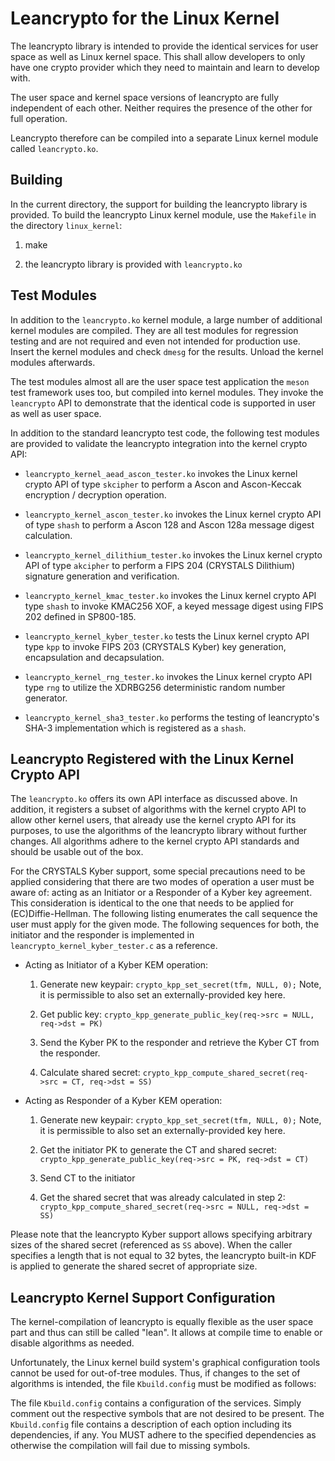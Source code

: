 # Leancrypto for the Linux Kernel

The leancrypto library is intended to provide the identical services for user
space as well as Linux kernel space. This shall allow developers to only have
one crypto provider which they need to maintain and learn to develop with.

The user space and kernel space versions of leancrypto are fully
independent of each other. Neither requires the presence of the other for full
operation.

Leancrypto therefore can be compiled into a separate Linux kernel module
called `leancrypto.ko`.

## Building

In the current directory, the support for building the leancrypto library is
provided. To build the leancrypto Linux kernel module, use the `Makefile` in the
directory `linux_kernel`:

1. make

2. the leancrypto library is provided with `leancrypto.ko`

## Test Modules

In addition to the `leancrypto.ko` kernel module, a large number of additional
kernel modules are compiled. They are all test modules for regression testing
and are not required and even not intended for production use. Insert the kernel
modules and check `dmesg` for the results. Unload the kernel modules afterwards.

The test modules almost all are the user space test application the `meson`
test framework uses too, but compiled into kernel modules. They invoke the
`leancrypto` API to demonstrate that the identical code is supported in user
as well as user space.

In addition to the standard leancrypto test code, the following test modules
are provided to validate the leancrypto integration into the kernel crypto API:

* `leancrypto_kernel_aead_ascon_tester.ko` invokes the Linux kernel crypto API
  of type `skcipher` to perform a Ascon and Ascon-Keccak encryption / decryption
  operation.

* `leancrypto_kernel_ascon_tester.ko` invokes the Linux kernel crypto API
  of type `shash` to perform a Ascon 128 and Ascon 128a message digest
  calculation.

* `leancrypto_kernel_dilithium_tester.ko` invokes the Linux kernel crypto API
  of type `akcipher` to perform a FIPS 204 (CRYSTALS Dilithium) signature
  generation and verification.

* `leancrypto_kernel_kmac_tester.ko` invokes the Linux kernel crypto API type
  `shash` to invoke KMAC256 XOF, a keyed message digest using FIPS 202 defined
  in SP800-185.

* `leancrypto_kernel_kyber_tester.ko` tests the Linux kernel crypto API type
  `kpp` to invoke FIPS 203 (CRYSTALS Kyber) key generation, encapsulation and
  decapsulation.

* `leancrypto_kernel_rng_tester.ko` invokes the Linux kernel crypto API type
  `rng` to utilize the XDRBG256 deterministic random number generator.

* `leancrypto_kernel_sha3_tester.ko` performs the testing of leancrypto's
  SHA-3 implementation which is registered as a `shash`.

## Leancrypto Registered with the Linux Kernel Crypto API

The `leancrypto.ko` offers its own API interface as discussed above. In
addition, it registers a subset of algorithms with the kernel crypto API to
allow other kernel users, that already use the kernel crypto API for its
purposes, to use the algorithms of the leancrypto library without further
changes. All algorithms adhere to the kernel crypto API standards and should
be usable out of the box.

For the CRYSTALS Kyber support, some special precautions need to be applied
considering that there are two modes of operation a user must be aware of:
acting as an Initiator or a Responder of a Kyber key agreement. This
consideration is identical to the one that needs to be applied for
(EC)Diffie-Hellman. The following listing enumerates the call sequence the
user must apply for the given mode. The following sequences for both, the
initiator and the responder is implemented in `leancrypto_kernel_kyber_tester.c`
as a reference.

* Acting as Initiator of a Kyber KEM operation:

	1. Generate new keypair: `crypto_kpp_set_secret(tfm, NULL, 0);`
	   Note, it is permissible to also set an externally-provided key here.

	2. Get public key:
		`crypto_kpp_generate_public_key(req->src = NULL, req->dst = PK)`

	3. Send the Kyber PK to the responder and retrieve the Kyber CT from the
	   responder.

	4. Calculate shared secret:
		`crypto_kpp_compute_shared_secret(req->src = CT, req->dst = SS)`

* Acting as Responder of a Kyber KEM operation:

	1. Generate new keypair: `crypto_kpp_set_secret(tfm, NULL, 0);`
	   Note, it is permissible to also set an externally-provided key here.

	2. Get the initiator PK to generate the CT and shared secret:
		`crypto_kpp_generate_public_key(req->src = PK, req->dst = CT)`

	3. Send CT to the initiator

	4. Get the shared secret that was already calculated in step 2:
		`crypto_kpp_compute_shared_secret(req->src = NULL, req->dst = SS)`

Please note that the leancrypto Kyber support allows specifying arbitrary sizes
of the shared secret (referenced as `SS` above). When the caller specifies a
length that is not equal to 32 bytes, the leancrypto built-in KDF is applied to
generate the shared secret of appropriate size.

## Leancrypto Kernel Support Configuration

The kernel-compilation of leancrypto is equally flexible as the user space part
and thus can still be called "lean". It allows at compile time to enable or
disable algorithms as needed.

Unfortunately, the Linux kernel build system's graphical configuration tools
cannot be used for out-of-tree modules. Thus, if changes to the set of
algorithms is intended, the file `Kbuild.config` must be modified as follows:

The file `Kbuild.config` contains a configuration of the services. Simply
comment out the respective symbols that are not desired to be present. The
`Kbuild.config` file contains a description of each option including its
dependencies, if any. You MUST adhere to the specified dependencies as
otherwise the compilation will fail due to missing symbols.
